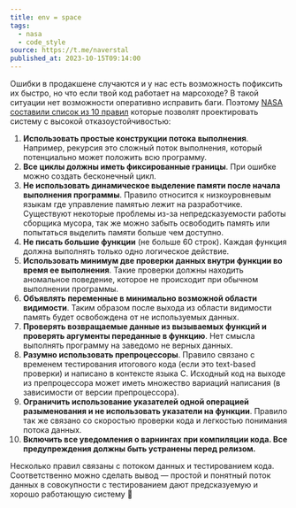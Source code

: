 ```yaml
---
title: env = space
tags:
  - nasa
  - code_style
source: https://t.me/naverstal
published_at: 2023-10-15T09:14:00
---
```

Ошибки в продакшене случаются и у нас есть возможность пофиксить их быстро, но что если твой код работает на марсоходе? В такой ситуации нет возможности оперативно исправить баги. Поэтому [NASA составили список из 10 правил](https://en.wikipedia.org/wiki/The_Power_of_10:_Rules_for_Developing_Safety-Critical_Code) которые позволят проектировать систему с высокой отказоустойчивостью:

1. **Использовать простые конструкции потока выполнения**. Например, рекурсия это сложный поток выполнения, который потенциально может положить всю программу.
2. **Все циклы должны иметь фиксированные границы**. При ошибке можно создать бесконечный цикл.
3. **Не использовать динамическое выделение памяти после начала выполнения программы**. Правило относится к низкоуровневым языкам где управление памятью лежит на разработчике. Существуют некоторые проблемы из-за непредсказуемости работы сборщика мусора, так же можно забыть освободить память или попытаться выделить памяти больше чем доступно.
4. **Не писать большие функции** (не больше 60 строк). Каждая функция должна выполнять только одно логическое действие.
5. **Использовать минимум две проверки данных внутри функции во время ее выполнения**. Такие проверки должны находить аномальное поведение, которое не происходит при обычном выполнении программы.
6. **Объявлять переменные в минимально возможной области видимости**. Таким образом после выхода из области видимости память будет освобождена от не используемых данных.
7. **Проверять возвращаемые данные из вызываемых функций и проверять аргументы переданные в функцию**. Нет смысла выполнять программу на заведомо не верных данных.
8. **Разумно использовать препроцессоры**. Правило связано с временем тестирования итогового кода (если это text-based проверки) и написано в контексте языка C. Исходный код на выходе из препроцессора может иметь множество вариаций написания (в зависимости от версии препроцессора).
9. **Ограничить использование указателей одной операцией разыменования и не использовать указатели на функции**. Правило так же связано со скоростью проверки кода и легкостью понимания потока данных.
10. **Включить все уведомления о варнингах при компиляции кода. Все предупреждения должны быть устранены перед релизом.**

Несколько правил связаны с потоком данных и тестированием кода. Соответственно можно сделать вывод — простой и понятный поток данных в совокупности с тестированием дают предсказуемую и хорошо работающую систему 🚀